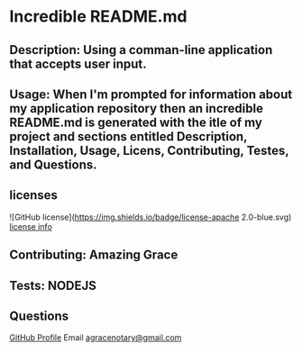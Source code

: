 # Incredible README.md
## Description: Using a comman-line application that accepts user input.
## Usage: When I'm prompted for information about my application repository then an incredible README.md is generated with the itle of my project and sections entitled Description, Installation, Usage, Licens, Contributing, Testes, and Questions.

## licenses
![GitHub license](https://img.shields.io/badge/license-apache 2.0-blue.svg)
[license info](https://choosealicense.com/licenses/)
## Contributing: Amazing Grace
## Tests: NODEJS
## Questions
[GitHub Profile](https://github.com/iis4u2nv) Email agracenotary@gmail.com